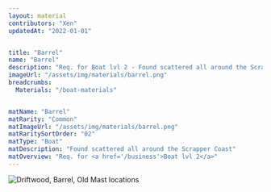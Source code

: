 ```yaml
---
layout: material
contributors: "Xen"
updatedAt: "2022-01-01"


title: "Barrel"
name: "Barrel"
description: "Req. for Boat lvl 2 - Found scattered all around the Scrapper Coast"
imageUrl: "/assets/img/materials/barrel.png"
breadcrumbs:
  Materials: "/boat-materials"


matName: "Barrel"
matRarity: "Common"
matImageUrl: "/assets/img/materials/barrel.png"
matRaritySortOrder: "02"
matType: "Boat"
matDescription: "Found scattered all around the Scrapper Coast"
matOverview: "Req. for <a href='/business'>Boat lvl 2</a>"
---
```



![Driftwood, Barrel, Old Mast locations](https://cdn.discordapp.com/attachments/923509490307977227/927052030055424010/20220102_111242.png)

